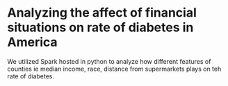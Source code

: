 # Analyzing the affect of financial situations on rate of diabetes in America
We utilized Spark hosted in python to analyze how different features of counties ie median income, race, distance from supermarkets plays on teh rate of diabetes.
